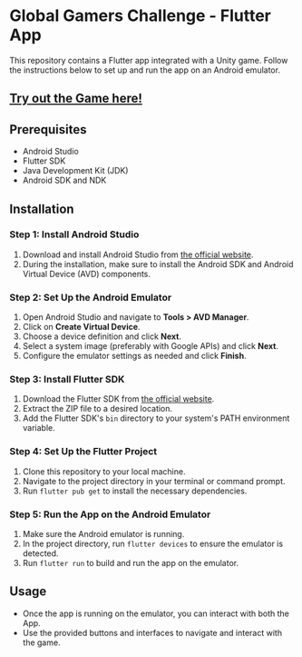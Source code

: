 # Global Gamers Challenge - Flutter App

This repository contains a Flutter app integrated with a Unity game. Follow the instructions below to set up and run the app on an Android emulator.

## [Try out the Game here!](https://resai-417001.web.app/)

## Prerequisites
- Android Studio
- Flutter SDK
- Java Development Kit (JDK)
- Android SDK and NDK

## Installation

### Step 1: Install Android Studio

1. Download and install Android Studio from [the official website](https://developer.android.com/studio).
2. During the installation, make sure to install the Android SDK and Android Virtual Device (AVD) components.

### Step 2: Set Up the Android Emulator

1. Open Android Studio and navigate to **Tools > AVD Manager**.
2. Click on **Create Virtual Device**.
3. Choose a device definition and click **Next**.
4. Select a system image (preferably with Google APIs) and click **Next**.
5. Configure the emulator settings as needed and click **Finish**.

### Step 3: Install Flutter SDK

1. Download the Flutter SDK from [the official website](https://flutter.dev/docs/get-started/install).
2. Extract the ZIP file to a desired location.
3. Add the Flutter SDK's `bin` directory to your system's PATH environment variable.

### Step 4: Set Up the Flutter Project

1. Clone this repository to your local machine.
2. Navigate to the project directory in your terminal or command prompt.
3. Run `flutter pub get` to install the necessary dependencies.

### Step 5: Run the App on the Android Emulator

1. Make sure the Android emulator is running.
2. In the project directory, run `flutter devices` to ensure the emulator is detected.
3. Run `flutter run` to build and run the app on the emulator.

## Usage

- Once the app is running on the emulator, you can interact with both the App.
- Use the provided buttons and interfaces to navigate and interact with the game.
